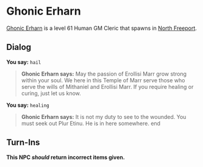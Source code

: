 # Ghonic Erharn



[Ghonic Erharn](/npc/8039) is a level 61 Human GM Cleric that spawns in [North Freeport](/zone/8).



## Dialog

**You say:** `hail`



>**Ghonic Erharn says:** May the passion of Erollisi Marr grow strong within your soul. We here in this Temple of Marr serve those who serve the wills of Mithaniel and Erollisi Marr. If you require healing or curing, just let us know.

**You say:** `healing`



>**Ghonic Erharn says:** It is not my duty to see to the wounded. You must seek out Plur Etinu. He is in here somewhere.
end



## Turn-Ins



**This NPC *should* return incorrect items given.**
